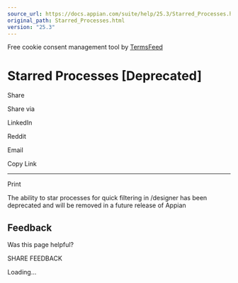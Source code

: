 ```yaml
---
source_url: https://docs.appian.com/suite/help/25.3/Starred_Processes.html
original_path: Starred_Processes.html
version: "25.3"
---
```


Free cookie consent management tool by [TermsFeed](https://www.termsfeed.com/)

# Starred Processes \[Deprecated\]

Share

Share via

LinkedIn

Reddit

Email

Copy Link

* * *

Print

The ability to star processes for quick filtering in /designer has been deprecated and will be removed in a future release of Appian

## Feedback

Was this page helpful?

SHARE FEEDBACK

Loading...